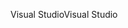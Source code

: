 <span data-ttu-id="52993-101">Visual Studio</span><span class="sxs-lookup"><span data-stu-id="52993-101">Visual Studio</span></span>